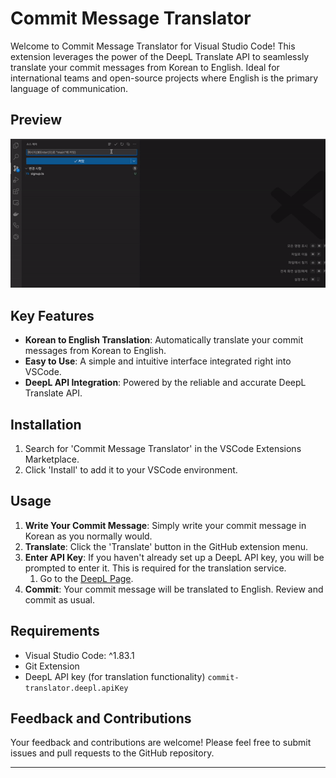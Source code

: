 # Commit Message Translator

Welcome to Commit Message Translator for Visual Studio Code! This extension leverages the power of the DeepL Translate API to seamlessly translate your commit messages from Korean to English. Ideal for international teams and open-source projects where English is the primary language of communication.

## Preview

![preview](assets/images/preview.gif)

## Key Features

- **Korean to English Translation**: Automatically translate your commit messages from Korean to English.
- **Easy to Use**: A simple and intuitive interface integrated right into VSCode.
- **DeepL API Integration**: Powered by the reliable and accurate DeepL Translate API.

## Installation

1. Search for 'Commit Message Translator' in the VSCode Extensions Marketplace.
2. Click 'Install' to add it to your VSCode environment.

## Usage

1. **Write Your Commit Message**: Simply write your commit message in Korean as you normally would.
2. **Translate**: Click the 'Translate' button in the GitHub extension menu.
3. **Enter API Key**: If you haven't already set up a DeepL API key, you will be prompted to enter it. This is required for the translation service.
   1. Go to the [DeepL Page](https://www.deepl.com/pro#developer).
4. **Commit**: Your commit message will be translated to English. Review and commit as usual.

## Requirements

- Visual Studio Code: ^1.83.1
- Git Extension
- DeepL API key (for translation functionality)
  `commit-translator.deepl.apiKey`

## Feedback and Contributions

Your feedback and contributions are welcome! Please feel free to submit issues and pull requests to the GitHub repository.

---
